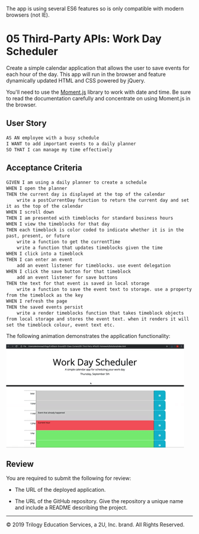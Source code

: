 
The app is using several ES6 features so is only compatible with modern browsers (not IE).



# 05 Third-Party APIs: Work Day Scheduler

Create a simple calendar application that allows the user to save events for each hour of the day. This app will run in the browser and feature dynamically updated HTML and CSS powered by jQuery.

You'll need to use the [Moment.js](https://momentjs.com/) library to work with date and time. Be sure to read the documentation carefully and concentrate on using Moment.js in the browser.

## User Story

```
AS AN employee with a busy schedule
I WANT to add important events to a daily planner
SO THAT I can manage my time effectively
```

## Acceptance Criteria

```
GIVEN I am using a daily planner to create a schedule
WHEN I open the planner
THEN the current day is displayed at the top of the calendar
    write a postCurrentDay function to return the current day and set it as the top of the calendar
WHEN I scroll down
THEN I am presented with timeblocks for standard business hours
WHEN I view the timeblocks for that day
THEN each timeblock is color coded to indicate whether it is in the past, present, or future
    write a function to get the currentTime
    write a function that updates timeblocks given the time
WHEN I click into a timeblock
THEN I can enter an event
    add an event listener for timeblocks. use event delegation
WHEN I click the save button for that timeblock
    add an event listener for save buttons
THEN the text for that event is saved in local storage
    write a function to save the event text to storage. use a property from the timeblock as the key
WHEN I refresh the page
THEN the saved events persist
    write a render timeblocks function that takes timeblock objects from local storage and stores the event text. when it renders it will set the timeblock colour, event text etc.
```

The following animation demonstrates the application functionality:

![day planner demo](./Assets/05-third-party-apis-homework-demo.gif)

## Review

You are required to submit the following for review:

* The URL of the deployed application.

* The URL of the GitHub repository. Give the repository a unique name and include a README describing the project.

- - -
© 2019 Trilogy Education Services, a 2U, Inc. brand. All Rights Reserved.

